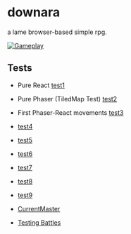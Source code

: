# downara
a lame browser-based simple rpg.

[![Gameplay](http://img.youtube.com/vi/RgFe-7sm6Ug/0.jpg)](http://www.youtube.com/watch?v=RgFe-7sm6Ug "Downara")

## Tests
- Pure React [test1](https://downara-test.surge.sh)
- Pure Phaser (TiledMap Test)  [test2](https://downphas2.surge.sh)
- First Phaser-React movements [test3](https://downara-test2.surge.sh/)
- [test4](https://down-test-1.surge.sh)
- [test5](https://down-test-2.surge.sh)
- [test6](https://down-test-3.surge.sh)
- [test7](https://down-test-4.surge.sh)
- [test8](https://down-test-5.surge.sh)
- [test9](https://down-test-6.surge.sh)

- [CurrentMaster](https://down-test-master.surge.sh)

- [Testing Battles](https://down-test-battles.surge.sh)

